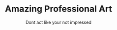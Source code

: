 <h1 align="center">Amazing Professional Art</h1>
<p align="center">Dont act like your not impressed</p>

<img href="https://imgur.com/a/snxvi9i">
